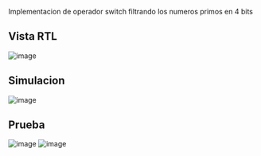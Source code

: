 Implementacion de operador switch filtrando los numeros primos en 4 bits

## Vista RTL


![image](https://user-images.githubusercontent.com/84602829/221290007-5a791c19-91e6-4829-a57d-e7188158f0bf.png)


## Simulacion


![image](https://user-images.githubusercontent.com/84602829/221290044-d7da07e6-5fcc-4223-970f-a0482ddf921d.png)


## Prueba

![image](https://user-images.githubusercontent.com/84602829/221290089-7dd8122b-78d3-4fd6-8057-a0a0d2d094ae.png)
![image](https://user-images.githubusercontent.com/84602829/221290111-8463b517-8e3b-4902-86cf-2e344fc5e46e.png)
